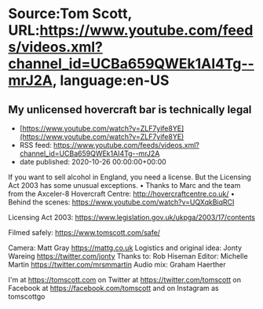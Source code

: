 # Source:Tom Scott, URL:https://www.youtube.com/feeds/videos.xml?channel_id=UCBa659QWEk1AI4Tg--mrJ2A, language:en-US

## My unlicensed hovercraft bar is technically legal
 - [https://www.youtube.com/watch?v=ZLF7yife8YE](https://www.youtube.com/watch?v=ZLF7yife8YE)
 - RSS feed: https://www.youtube.com/feeds/videos.xml?channel_id=UCBa659QWEk1AI4Tg--mrJ2A
 - date published: 2020-10-26 00:00:00+00:00

If you want to sell alcohol in England, you need a license. But the Licensing Act 2003 has some unusual exceptions. • Thanks to Marc and the team from the Axceler-8 Hovercraft Centre: http://hovercraftcentre.co.uk/ • Behind the scenes: https://www.youtube.com/watch?v=UQXqkBiqRCI

Licensing Act 2003: https://www.legislation.gov.uk/ukpga/2003/17/contents

Filmed safely: https://www.tomscott.com/safe/

Camera: Matt Gray https://mattg.co.uk
Logistics and original idea: Jonty Wareing https://twitter.com/jonty
Thanks to: Rob Hiseman
Editor: Michelle Martin https://twitter.com/mrsmmartin
Audio mix: Graham Haerther

I'm at https://tomscott.com
on Twitter at https://twitter.com/tomscott
on Facebook at https://facebook.com/tomscott
and on Instagram as tomscottgo

